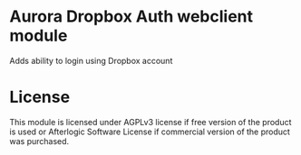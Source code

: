 # Aurora Dropbox Auth webclient module
Adds ability to login using Dropbox account 

# License
This module is licensed under AGPLv3 license if free version of the product is used or Afterlogic Software License if commercial version of the product was purchased.
